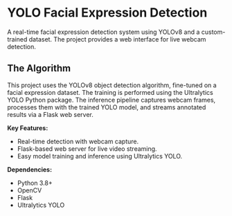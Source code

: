 # YOLO Facial Expression Detection
A real-time facial expression detection system using YOLOv8 and a custom-trained dataset. The project provides a web interface for live webcam detection.

## The Algorithm
This project uses the YOLOv8 object detection algorithm, fine-tuned on a facial expression dataset. The training is performed using the Ultralytics YOLO Python package. The inference pipeline captures webcam frames, processes them with the trained YOLO model, and streams annotated results via a Flask web server.

**Key Features:**
- Real-time detection with webcam capture.
- Flask-based web server for live video streaming.
- Easy model training and inference using Ultralytics YOLO.

**Dependencies:**
- Python 3.8+
- OpenCV
- Flask
- Ultralytics YOLO
